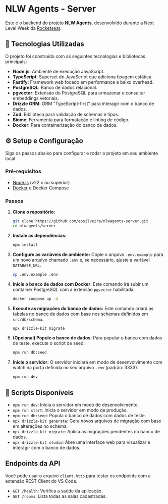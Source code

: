 # NLW Agents - Server

Este é o backend do projeto **NLW Agents**, desenvolvido durante a Next Level Week da [Rocketseat](https://rocketseat.com.br).

## 🚀 Tecnologias Utilizadas

O projeto foi construído com as seguintes tecnologias e bibliotecas principais:

-   **Node.js**: Ambiente de execução JavaScript.
-   **TypeScript**: Superset do JavaScript que adiciona tipagem estática.
-   **Fastify**: Framework web focado em performance e baixo overhead.
-   **PostgreSQL**: Banco de dados relacional.
-   **pgvector**: Extensão do PostgreSQL para armazenar e consultar embeddings vetoriais.
-   **Drizzle ORM**: ORM "TypeScript-first" para interagir com o banco de dados.
-   **Zod**: Biblioteca para validação de schemas e tipos.
-   **Biome**: Ferramenta para formatação e linting de código.
-   **Docker**: Para containerização do banco de dados.

## ⚙️ Setup e Configuração

Siga os passos abaixo para configurar e rodar o projeto em seu ambiente local.

### Pré-requisitos

-   [Node.js](https://nodejs.org/en/) (v22.x ou superior)
-   [Docker](https://www.docker.com/get-started/) e Docker Compose

### Passos

1.  **Clone o repositório:**
    ```bash
    git clone https://github.com/epsilveira/nlwagents-server.git
    cd nlwagents/server
    ```

2.  **Instale as dependências:**
    ```bash
    npm install
    ```

3.  **Configure as variáveis de ambiente:**
    Copie o arquivo `.env.example` para um novo arquivo chamado `.env` e, se necessário, ajuste a variável `DATABASE_URL`.
    ```bash
    cp .env.example .env
    ```

4.  **Inicie o banco de dados com Docker:**
    Este comando irá subir um container PostgreSQL com a extensão `pgvector` habilitada.
    ```bash
    docker compose up -d
    ```

5.  **Execute as migrações do banco de dados:**
    Este comando criará as tabelas no banco de dados com base nos schemas definidos em `src/db/schema`.
    ```bash
    npx drizzle-kit migrate
    ```

6.  **(Opcional) Popule o banco de dados:**
    Para popular o banco com dados de teste, execute o script de seed.
    ```bash
    npm run db:seed
    ```

7.  **Inicie o servidor:**
    O servidor iniciará em modo de desenvolvimento com watch na porta definida no seu arquivo `.env` (padrão: 3333).
    ```bash
    npm run dev
    ```

## 📜 Scripts Disponíveis

-   `npm run dev`: Inicia o servidor em modo de desenvolvimento.
-   `npm run start`: Inicia o servidor em modo de produção.
-   `npm run db:seed`: Popula o banco de dados com dados de teste.
-   `npx drizzle-kit generate`: Gera novos arquivos de migração com base em alterações no schema.
-   `npx drizzle-kit migrate`: Aplica as migrações pendentes no banco de dados.
-   `npx drizzle-kit studio`: Abre uma interface web para visualizar e interagir com o banco de dados.

## Endpoints da API

Você pode usar o arquivo `client.http` para testar os endpoints com a extensão REST Client do VS Code.

-   `GET /health`: Verifica a saúde da aplicação.
-   `GET /rooms`: Lista todas as salas cadastradas.
